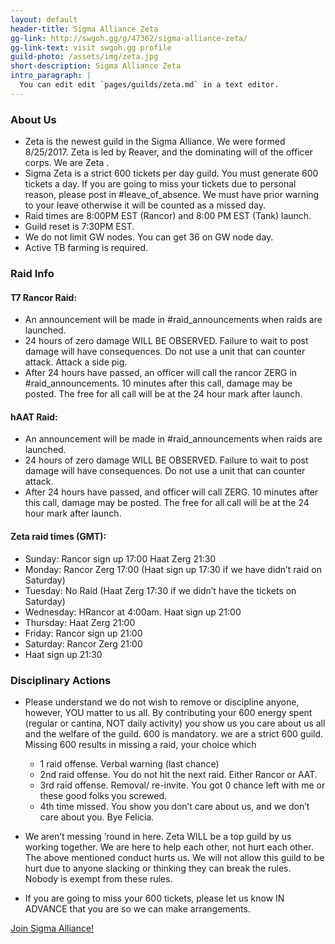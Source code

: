 ```yaml
---
layout: default
header-title: Sigma Alliance Zeta
gg-link: http://swgoh.gg/g/47362/sigma-alliance-zeta/
gg-link-text: visit swgoh.gg profile
guild-photo: /assets/img/zeta.jpg
short-description: Sigma Alliance Zeta
intro_paragraph: |
  You can edit edit `pages/guilds/zeta.md` in a text editor.
---
```


### About Us

* Zeta is the newest guild in the Sigma Alliance. We were formed 8/25/2017. Zeta is led by Reaver, and the dominating will of the officer corps. We are Zeta .
* Sigma Zeta is a strict 600 tickets per day guild. You must generate 600 tickets a day. If you are going to miss your tickets due to personal reason, please post in #leave_of_absence. We must have prior warning to your leave otherwise it will be counted as a missed day.
* Raid times are 8:00PM EST (Rancor) and 8:00 PM EST (Tank) launch.
* Guild reset is 7:30PM EST.
* We do not limit GW nodes. You can get 36 on GW node day.
* Active TB farming is required.

### Raid Info

#### T7 Rancor Raid:

*  An announcement will be made in #raid_announcements when raids are launched.
* 24 hours of zero damage WILL BE OBSERVED. Failure to wait to post damage will have consequences. Do not use a unit that can counter attack. Attack a side pig.
* After 24 hours have passed, an officer will call the rancor ZERG in #raid_announcements. 10 minutes after this call, damage may be posted. The free for all call will be at the 24 hour mark after launch.

#### hAAT Raid:

* An announcement will be made in #raid_announcements when raids are launched.
* 24 hours of zero damage WILL BE OBSERVED. Failure to wait to post damage will have consequences. Do not use a unit that can counter attack. 
* After 24 hours have passed, and officer will call ZERG. 10 minutes after this call, damage may be posted.  The free for all call will be at the 24 hour mark after launch.

#### Zeta raid times (GMT):

* Sunday: Rancor sign up 17:00 Haat Zerg 21:30 
* Monday: Rancor Zerg 17:00  (Haat sign up 17:30 if we have didn’t raid on Saturday)
* Tuesday: No Raid (Haat Zerg 17:30 if we didn’t have the tickets on Saturday) 
* Wednesday: HRancor at 4:00am.  Haat sign up 21:00
* Thursday: Haat Zerg 21:00
* Friday: Rancor sign up 21:00
* Saturday: Rancor Zerg 21:00
* Haat sign up 21:30 

### Disciplinary Actions

* Please understand we do not wish to remove or discipline anyone, however, YOU matter to us all. By contributing your 600 energy spent (regular or cantina, NOT daily activity) you show us you care about us all and the welfare of the guild. 600 is mandatory. we are a strict 600 guild. Missing 600 results in missing a raid, your choice which

  * 1 raid offense. Verbal warning (last chance)
  * 2nd raid offense. You do not hit the next raid. Either Rancor or AAT.
  * 3rd raid offense. Removal/ re-invite. You got 0 chance left with me or these good folks you screwed.
  * 4th time missed. You show you don’t care about us, and we don’t care about you. Bye Felicia.
		
* We aren’t messing ’round in here. Zeta WILL be a top guild by us working together. We are here to help each other, not hurt each other. The above mentioned conduct hurts us. We will not allow this guild to be hurt due to anyone slacking or thinking they can break the rules. Nobody is exempt from these rules.
* If you are going to miss your 600 tickets, please let us know IN ADVANCE that you are so we can make arrangements.


[Join Sigma Alliance!](https://discord.gg/V33Kfaj)
